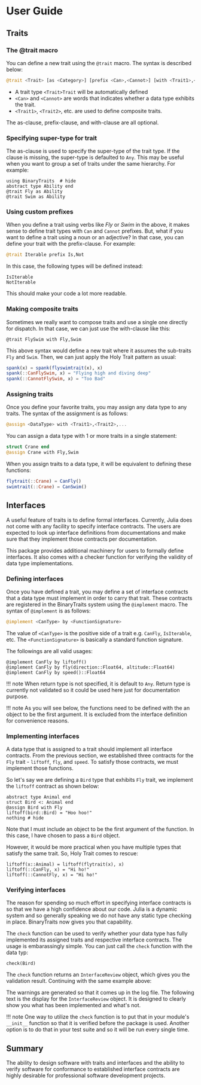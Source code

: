 # User Guide

## Traits

### The @trait macro

You can define a new trait using the `@trait` macro.
The syntax is described below:

```julia
@trait <Trait> [as <Category>] [prefix <Can>,<Cannot>] [with <Trait1>,<Trait2>,...]
```

* A trait type `<Trait>Trait` will be automatically defined
* `<Can>` and `<Cannot>` are words that indicates whether a data type exhibits the trait.
* `<Trait1>`, `<Trait2>`, etc. are used to define composite traits.

The as-clause, prefix-clause, and with-clause are all optional.

### Specifying super-type for trait

The as-clause is used to specify the super-type of the trait type.
If the clause is missing, the super-type is defaulted to `Any`.
This may be useful when you want to group a set of traits under the
same hierarchy.  For example:

```@example guide
using BinaryTraits  # hide
abstract type Ability end
@trait Fly as Ability
@trait Swim as Ability
```

### Using custom prefixes

When you define a trait using verbs like *Fly* or *Swim* in the above, it makes sense to define
trait types with `Can` and `Cannot` prefixes.  But, what if you want to define a trait using a
noun or an adjective? In that case, you can define your trait with the prefix-clause.
For example:

```julia
@trait Iterable prefix Is,Not
```

In this case, the following types will be defined instead:
```
IsIterable
NotIterable
```

This should make your code a lot more readable.

### Making composite traits

Sometimes we really want to compose traits and use a single one directly
for dispatch.  In that case, we can just use the with-clause like this:

```@example guide
@trait FlySwim with Fly,Swim
```

This above syntax would define a new trait where it assumes the
sub-traits `Fly` and `Swim`.  Then, we can just apply the Holy Trait
pattern as usual:

```julia
spank(x) = spank(flyswimtrait(x), x)
spank(::CanFlySwim, x) = "Flying high and diving deep"
spank(::CannotFlySwim, x) = "Too Bad"
```

### Assigning traits

Once you define your favorite traits, you may assign any data type to any traits.
The syntax of the assignment is as follows:

```julia
@assign <DataType> with <Trait1>,<Trait2>,...
```

You can assign a data type with 1 or more traits in a single statement:

```julia
struct Crane end
@assign Crane with Fly,Swim
```

When you assign traits to a data type, it will be equivalent to defining
these functions:

```julia
flytrait(::Crane) = CanFly()
swimtrait(::Crane) = CanSwim()
```

## Interfaces

A useful feature of traits is to define formal interfaces.  Currently, Julia does not
come with any facility to specify interface contracts.  The users are expected to
look up interface definitions from documentations and make sure that they implement
those contracts per documentation.

This package provides additional machinery for users to formally define interfaces.
It also comes with a checker function for verifying the validity of data
type implementations.

### Defining interfaces

Once you have defined a trait, you may define a set of interface contracts that a
data type must implement in order to carry that trait.  These contracts are registered
in the BinaryTraits system using the `@implement` macro.
The syntax of `@implement` is as follows:

```julia
@implement <CanType> by <FunctionSignature>
```

The value of `<CanType>` is the positive side of a trait e.g. `CanFly`, `IsIterable`,
etc.  The `<FunctionSignature>` is basically a standard function signature.

The followings are all valid usages:

```@example guide
@implement CanFly by liftoff()
@implement CanFly by fly(direction::Float64, altitude::Float64)
@implement CanFly by speed()::Float64
```

!!! note
    When return type is not specified, it is default to `Any`.
    Return type is currently not validated so it could be used here
    just for documentation purpose.

!!! note
    As you will see below, the functions need to be defined with the
    an object to be the first argument.  It is excluded from the interface
    definition for convenience reasons.

### Implementing interfaces

A data type that is assigned to a trait should implement all interface contracts.
From the previous section, we established three contracts for the `Fly` trait -
`liftoff`, `fly`, and `speed`. To satisfy those contracts, we must implement those functions.

So let's say we are defining a `Bird` type that exhibits `Fly` trait, we implement
the `liftoff` contract as shown below:

```@example guide
abstract type Animal end
struct Bird <: Animal end
@assign Bird with Fly
liftoff(bird::Bird) = "Hoo hoo!"
nothing # hide
```

Note that I must include an object to be the first argument of the function.
In this case, I have chosen to pass a `Bird` object.

However, it would be more practical when you have multiple types that satisfy
the same trait.  So, Holy Trait comes to rescue:

```@example guide
liftoff(x::Animal) = liftoff(flytrait(x), x)
liftoff(::CanFly, x) = "Hi ho!"
liftoff(::CannotFly, x) = "Hi ho!"
```

### Verifying interfaces

The reason for spending so much effort in specifying interface contracts is
so that we have a high confidence about our code.  Julia is a dynamic system
and so generally speaking we do not have any static type checking in place.
BinaryTraits now gives you that capability.

The `check` function can be used to verify whether your data type has fully
implemented its assigned traits and respective interface contracts.  The usage
is embarassingly simple.  You can just call the `check` function with the
data typ:

```@repl guide
check(Bird)
```

The `check` function returns an `InterfaceReview` object, which gives you the
validation result.  Continuing with the same example above:

The warnings are generated so that it comes up in the log file.   The following text
is the display for the `InterfaceReview` object.  It is designed to clearly show you
what has been implemented and what's not.

!!! note
    One way to utilize the `check` function is to put that in your module's `__init__` function
    so that it is verified before the package is used.  Another option is to do that in your
    test suite and so it will be run every single time.

## Summary

The ability to design software with traits and interfaces and the ability to verify
software for conformance to established interface contracts are highly desirable for
professional software development projects.
